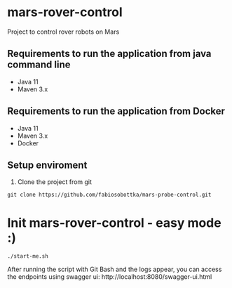 # mars-rover-control
Project to control rover robots on Mars

## Requirements to run the application from java command line

- Java 11
- Maven 3.x

## Requirements to run the application from Docker
- Java 11
- Maven 3.x
- Docker

## Setup enviroment
1. Clone the project from git
```
git clone https://github.com/fabiosobottka/mars-probe-control.git
```

# Init mars-rover-control - easy mode :)
```
./start-me.sh
```
After running the script with Git Bash and the logs appear, you can access the
endpoints using swagger ui:
http://localhost:8080/swagger-ui.html

